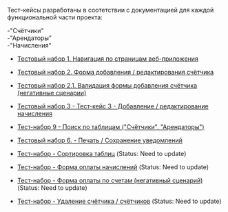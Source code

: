 Тест-кейсы разработаны в соотетствии с документацией для каждой функциональной части проекта:

-"Счётчики"<br>
-"Арендаторы"<br>
-"Начисления"<br>

- <a href="https://docs.google.com/spreadsheets/d/1hib8LpEAOr4gmSsq7upmK-Vmk9yh3P2U/edit#gid=2141974348">Тестовый набор 1. Навигация по страницам веб-приложения</a>
- <a href="https://docs.google.com/spreadsheets/d/1WfyMXtksw3sy-CsqSHqcZWn7Xev-dbp9/edit?usp=drive_link&ouid=102064553302234595178&rtpof=true&sd=true">Тестовый набор 2. Форма добавления / редактирования счётчика</a>
- <a href="https://docs.google.com/spreadsheets/d/1OH6sNuRtzEpMs-NCfWax8m8eW3ZZKA7a/edit?usp=drive_link&ouid=102064553302234595178&rtpof=true&sd=true">Тестовый набор 2.1. Валидация формы добавления счётчика (негативные сценарии)</a> 
- <a href="https://docs.google.com/spreadsheets/d/1YTiISSJmuCzBnwf_wfE4YKboljB5_afm/edit?rtpof=true#gid=2141974348">Тестовый набор 3 - Тест-кейс 3 - Добавление / редактирование начисления</a>

- <a href="https://docs.google.com/spreadsheets/d/12TBQ_BeQrFaZ1ThKMQtYh-vdeCOrqJkT/edit?usp=drive_link&ouid=102064553302234595178&rtpof=true&sd=true">Тест-набор 9 - Поиск по таблицам ("Счётчики", "Арендаторы")</a>


  
- <a href="https://docs.google.com/spreadsheets/d/1YozX_Q-zIPp_7kDe05VwsElQ--0xujVJ/edit?usp=drive_link&ouid=102064553302234595178&rtpof=true&sd=true">Тестовый набор 6. - Печать / Сохранение уведомлений</a>

  
- <a href="https://docs.google.com/spreadsheets/d/1VImL_uyHGENAJAlxgjA6kVCOoAUc1ytI/edit?usp=drive_link&ouid=102064553302234595178&rtpof=true&sd=true">Тест-набор - Сортировка таблиц</a> (Status: Need to update)
- <a href="https://docs.google.com/spreadsheets/d/16Uto5alxLT8w_nVVsxXvTeNlMijRo3nb/edit?usp=drive_link&ouid=102064553302234595178&rtpof=true&sd=true">Тест-набор - Форма оплаты начислений</a> (Status: Need to update)
- <a href="https://docs.google.com/spreadsheets/d/18YvM_9vN4_9WKWnhH33cviSRvOWiqNyU/edit?usp=drive_link&ouid=102064553302234595178&rtpof=true&sd=true">Тест-набор - Форма оплаты по счетам (негативный сценарий)</a> (Status: Need to update)


- <a href="https://docs.google.com/spreadsheets/d/1rjx8D9PeeiFfpELSHPYLlzACDZtYCvgh/edit?usp=drive_link&ouid=102064553302234595178&rtpof=true&sd=true">Тест-набор - Удаление счётчика / счётчиков</a> (Status: Need to update)




